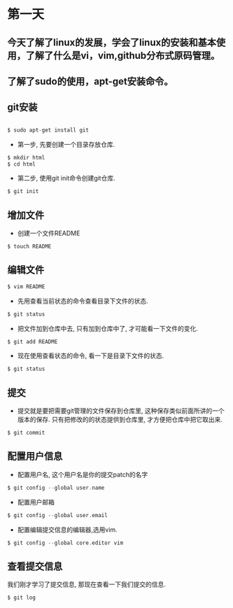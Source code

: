 # 第一天

## 今天了解了linux的发展，学会了linux的安装和基本使用，了解了什么是vi，vim,github分布式原码管理。

## 了解了sudo的使用，apt-get安装命令。

## git安装

```c

$ sudo apt-get install git

```

* 第一步, 先要创建一个目录存放仓库.

```c
$ mkdir html
$ cd html
```

* 第二步, 使用git init命令创建git仓库.

```c
$ git init
```

## 增加文件

* 创建一个文件README

```c
$ touch README
```

## 编辑文件

```c
$ vim README
```

* 先用查看当前状态的命令查看目录下文件的状态.

```c
$ git status
```

* 把文件加到仓库中去, 只有加到仓库中了, 才可能看一下文件的变化.

```c
$ git add README
```

* 现在使用查看状态的命令, 看一下是目录下文件的状态.

```c
$ git status
```

## 提交

* 提交就是要把需要git管理的文件保存到仓库里, 这种保存类似前面所讲的一个版本的保存.
只有把修改的的状态提供到仓库里, 才方便把仓库中把它取出来.

```c
$ git commit
```

## 配置用户信息

* 配置用户名, 这个用户名是你的提交patch的名字

```c
$ git config --global user.name
```

* 配置用户邮箱

```c
$ git config --global user.email
```

* 配置编辑提交信息的编辑器,选用vim.

```c
$ git config --global core.editor vim
```

## 查看提交信息

我们刚才学习了提交信息, 那现在查看一下我们提交的信息.

```c
$ git log
```
